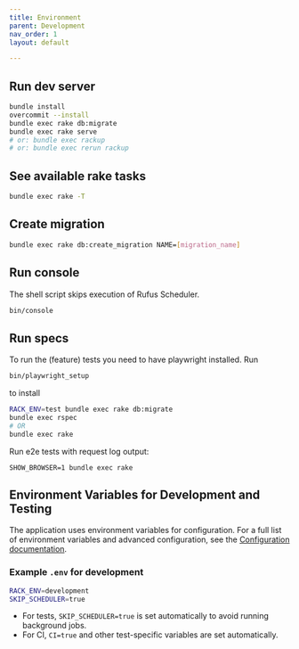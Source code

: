 ```yaml
---
title: Environment
parent: Development
nav_order: 1
layout: default

---
```


## Run dev server

```bash
bundle install
overcommit --install
bundle exec rake db:migrate
bundle exec rake serve
# or: bundle exec rackup
# or: bundle exec rerun rackup
```

## See available rake tasks

```bash
bundle exec rake -T
```

## Create migration

```bash
bundle exec rake db:create_migration NAME=[migration_name]
```

## Run console

The shell script skips execution of Rufus Scheduler.

```bash
bin/console
```

## Run specs

To run the (feature) tests you need to have playwright installed.
Run
```bash
bin/playwright_setup
```
to install

```bash
RACK_ENV=test bundle exec rake db:migrate
bundle exec rspec
# OR
bundle exec rake
```

Run e2e tests with request log output:
```
SHOW_BROWSER=1 bundle exec rake
```

## Environment Variables for Development and Testing

The application uses environment variables for configuration. For a full list of environment variables and advanced configuration, see the [Configuration documentation](/configuration/).


### Example `.env` for development

```bash
RACK_ENV=development
SKIP_SCHEDULER=true
```

- For tests, `SKIP_SCHEDULER=true` is set automatically to avoid running background jobs.
- For CI, `CI=true` and other test-specific variables are set automatically.


